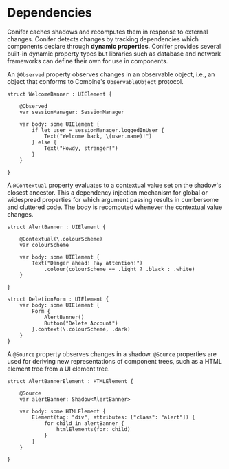 # Dependencies
Conifer caches shadows and recomputes them in response to external changes. Conifer detects changes by tracking dependencies which components declare through **dynamic properties**. Conifer provides several built-in dynamic property types but libraries such as database and network frameworks can define their own for use in components.

An `@Observed` property observes changes in an observable object, i.e., an object that conforms to Combine's `ObservableObject` protocol.

	struct WelcomeBanner : UIElement {
		
		@Observed
		var sessionManager: SessionManager
		
		var body: some UIElement {
			if let user = sessionManager.loggedInUser {
				Text("Welcome back, \(user.name)!")
			} else {
				Text("Howdy, stranger!")
			}
		}
		
	}

A `@Contextual` property evaluates to a contextual value set on the shadow's closest ancestor. This a dependency injection mechanism for global or widespread properties for which argument passing results in cumbersome and cluttered code. The body is recomputed whenever the contextual value changes.

	struct AlertBanner : UIElement {
		
		@Contextual(\.colourScheme)
		var colourScheme
		
		var body: some UIElement {
			Text("Danger ahead! Pay attention!")
				.colour(colourScheme == .light ? .black : .white)
		}
		
	}
	
	struct DeletionForm : UIElement {
		var body: some UIElement {
			Form {
				AlertBanner()
				Button("Delete Account")
			}.context(\.colourScheme, .dark)
		}
	}

A `@Source` property observes changes in a shadow. `@Source` properties are used for deriving new representations of component trees, such as a HTML element tree from a UI element tree.

	struct AlertBannerElement : HTMLElement {
		
		@Source
		var alertBanner: Shadow<AlertBanner>
		
		var body: some HTMLElement {
			Element(tag: "div", attributes: ["class": "alert"]) {
				for child in alertBanner {
					htmlElements(for: child)
				}
			}
		}
		
	}
